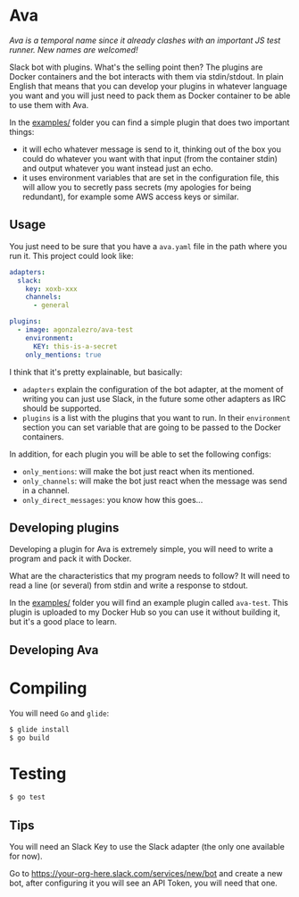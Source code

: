 Ava
===

_Ava is a temporal name since it already clashes with an important JS test runner. New names are welcomed!_

Slack bot with plugins. What's the selling point then? The plugins are Docker containers and the bot interacts with them via stdin/stdout. In plain English that means that you can develop your plugins in whatever language you want and you will just need to pack them as Docker container to be able to use them with Ava.

In the [examples/](examples/) folder you can find a simple plugin that does two important things:

- it will echo whatever message is send to it, thinking out of the box you could do whatever you want with that input (from the container stdin) and output whatever you want instead just an echo.
- it uses environment variables that are set in the configuration file, this will allow you to secretly pass secrets (my apologies for being redundant), for example some AWS access keys or similar.

Usage
-----

You just need to be sure that you have a `ava.yaml` file in the path where you run it. This project could look like:

```yaml
adapters:
  slack:
    key: xoxb-xxx
    channels:
      - general

plugins:
  - image: agonzalezro/ava-test
    environment:
      KEY: this-is-a-secret
    only_mentions: true
```

I think that it's pretty explainable, but basically: 

- `adapters` explain the configuration of the bot adapter, at the moment of writing you can just use Slack, in the future some other adapters as IRC should be supported.
- `plugins` is a list with the plugins that you want to run. In their `environment` section you can set variable that are going to be passed to the Docker containers.

In addition, for each plugin you will be able to set the following configs:

- `only_mentions`: will make the bot just react when its mentioned.
- `only_channels`: will make the bot just react when the message was send in a channel.
- `only_direct_messages`: you know how this goes...

Developing plugins
------------------

Developing a plugin for Ava is extremely simple, you will need to write a program and pack it with Docker.

What are the characteristics that my program needs to follow? It will need to read a line (or several) from stdin and write a response to stdout.

In the [examples/](examples/) folder you will find an example plugin called `ava-test`. This plugin is uploaded to my Docker Hub so you can use it without building it, but it's a good place to learn.

Developing Ava
--------------

# Compiling

You will need `Go` and `glide`:

```bash
$ glide install
$ go build
```

# Testing

```bash
$ go test
```

Tips
----

You will need an Slack Key to use the Slack adapter (the only one available for now).

Go to https://your-org-here.slack.com/services/new/bot and create a new bot, after configuring it you will see an API Token, you will need that one.
